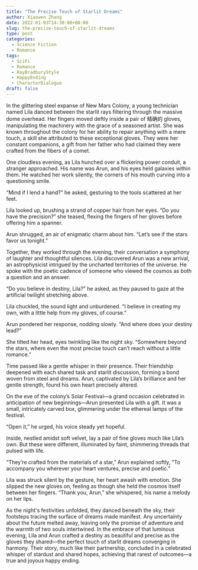 ```yaml
---
title: "The Precise Touch of Starlit Dreams"
author: Xiaowen Zhang
date: 2022-01-03T14:30:00+08:00
slug: the-precise-touch-of-starlit-dreams
type: post
categories:
  - Science Fiction
  - Romance
tags:
  - SciFi
  - Romance
  - RayBradburyStyle
  - HappyEnding
  - CharacterDialogue
draft: false
---
```


In the glittering steel expanse of New Mars Colony, a young technician named Lila danced between the starlit rays filtering through the massive dome overhead. Her fingers moved deftly inside a pair of 精确的 gloves, manipulating the machinery with the grace of a seasoned artist. She was known throughout the colony for her ability to repair anything with a mere touch, a skill she attributed to these exceptional gloves. They were her constant companions, a gift from her father who had claimed they were crafted from the fibers of a comet.

One cloudless evening, as Lila hunched over a flickering power conduit, a stranger approached. His name was Arun, and his eyes held galaxies within them. He watched her work silently, the corners of his mouth curving into a questioning smile.

“Mind if I lend a hand?” he asked, gesturing to the tools scattered at her feet.

Lila looked up, brushing a strand of copper hair from her eyes. “Do you have the precision?” she teased, flexing the fingers of her gloves before offering him a spanner.

Arun shrugged, an air of enigmatic charm about him. “Let’s see if the stars favor us tonight.”

Together, they worked through the evening, their conversation a symphony of laughter and thoughtful silences. Lila discovered Arun was a new arrival, an astrophysicist intrigued by the uncharted territories of the universe. He spoke with the poetic cadence of someone who viewed the cosmos as both a question and an answer.

“Do you believe in destiny, Lila?” he asked, as they paused to gaze at the artificial twilight stretching above.

Lila chuckled, the sound light and unburdened. “I believe in creating my own, with a little help from my gloves, of course.”

Arun pondered her response, nodding slowly. “And where does your destiny lead?”

She tilted her head, eyes twinkling like the night sky. “Somewhere beyond the stars, where even the most precise touch can’t reach without a little romance.”

Time passed like a gentle whisper in their presence. Their friendship deepened with each shared task and starlit discussion, forming a bond woven from steel and dreams. Arun, captivated by Lila’s brilliance and her gentle strength, found his own heart precisely altered.

On the eve of the colony’s Solar Festival—a grand occasion celebrated in anticipation of new beginnings—Arun presented Lila with a gift. It was a small, intricately carved box, glimmering under the ethereal lamps of the festival.

“Open it,” he urged, his voice steady yet hopeful.

Inside, nestled amidst soft velvet, lay a pair of fine gloves much like Lila’s own. But these were different, illuminated by faint, shimmering threads that pulsed with life. 

“They’re crafted from the materials of a star,” Arun explained softly, “To accompany you wherever your heart ventures, precise and poetic.”

Lila was struck silent by the gesture, her heart awash with emotion. She slipped the new gloves on, feeling as though she held the cosmos itself between her fingers. “Thank you, Arun,” she whispered, his name a melody on her lips.

As the night's festivities unfolded, they danced beneath the sky, their footsteps tracing the surface of dreams made manifest. Any uncertainty about the future melted away, leaving only the promise of adventure and the warmth of two souls intertwined. In the embrace of that luminous evening, Lila and Arun crafted a destiny as beautiful and precise as the gloves they shared—the perfect touch of starlit dreams converging in harmony. Their story, much like their partnership, concluded in a celebrated whisper of stardust and shared hopes, achieving that rarest of outcomes—a true and joyous happy ending.